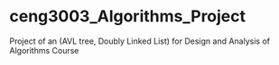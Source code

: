 # ceng3003_Algorithms_Project
Project of an (AVL tree, Doubly Linked List) for Design and Analysis of Algorithms Course 
